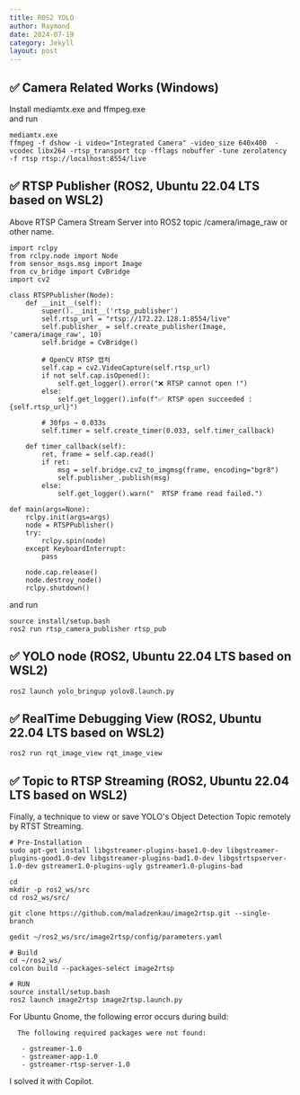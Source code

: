 ```yaml
---
title: ROS2 YOLO
author: Raymond
date: 2024-07-19
category: Jekyll
layout: post
---
```


## ✅ Camera Related Works (Windows)
Install mediamtx.exe and ffmpeg.exe<br>
and run<br>

```
mediamtx.exe
ffmpeg -f dshow -i video="Integrated Camera" -video_size 640x400  -vcodec libx264 -rtsp_transport tcp -fflags nobuffer -tune zerolatency -f rtsp rtsp://localhost:8554/live
```

## ✅ RTSP Publisher (ROS2, Ubuntu 22.04 LTS based on WSL2)
Above RTSP Camera Stream Server into ROS2 topic /camera/image_raw or other name. <br>

```
import rclpy
from rclpy.node import Node
from sensor_msgs.msg import Image
from cv_bridge import CvBridge
import cv2

class RTSPPublisher(Node):
    def __init__(self):
        super().__init__('rtsp_publisher')
        self.rtsp_url = "rtsp://172.22.128.1:8554/live"
        self.publisher_ = self.create_publisher(Image, 'camera/image_raw', 10)
        self.bridge = CvBridge()

        # OpenCV RTSP 캡처
        self.cap = cv2.VideoCapture(self.rtsp_url)
        if not self.cap.isOpened():
            self.get_logger().error("❌ RTSP cannot open !")
        else:
            self.get_logger().info(f"✅ RTSP open succeeded : {self.rtsp_url}")

        # 30fps → 0.033s
        self.timer = self.create_timer(0.033, self.timer_callback)

    def timer_callback(self):
        ret, frame = self.cap.read()
        if ret:
            msg = self.bridge.cv2_to_imgmsg(frame, encoding="bgr8")
            self.publisher_.publish(msg)
        else:
            self.get_logger().warn("  RTSP frame read failed.")

def main(args=None):
    rclpy.init(args=args)
    node = RTSPPublisher()
    try:
        rclpy.spin(node)
    except KeyboardInterrupt:
        pass

    node.cap.release()
    node.destroy_node()
    rclpy.shutdown()

```
and run<br>

```
source install/setup.bash
ros2 run rtsp_camera_publisher rtsp_pub
```

## ✅ YOLO node (ROS2, Ubuntu 22.04 LTS based on WSL2)
```
ros2 launch yolo_bringup yolov8.launch.py
```

## ✅ RealTime Debugging View (ROS2, Ubuntu 22.04 LTS based on WSL2)
```
ros2 run rqt_image_view rqt_image_view
```
## ✅ Topic to RTSP Streaming (ROS2, Ubuntu 22.04 LTS based on WSL2)
Finally, a technique to view or save YOLO's Object Detection Topic remotely by RTST Streaming.
```
# Pre-Installation
sudo apt-get install libgstreamer-plugins-base1.0-dev libgstreamer-plugins-good1.0-dev libgstreamer-plugins-bad1.0-dev libgstrtspserver-1.0-dev gstreamer1.0-plugins-ugly gstreamer1.0-plugins-bad

cd
mkdir -p ros2_ws/src
cd ros2_ws/src/

git clone https://github.com/maladzenkau/image2rtsp.git --single-branch

gedit ~/ros2_ws/src/image2rtsp/config/parameters.yaml

# Build
cd ~/ros2_ws/
colcon build --packages-select image2rtsp

# RUN
source install/setup.bash
ros2 launch image2rtsp image2rtsp.launch.py 

```
For Ubuntu Gnome, the following error occurs during build:
```
  The following required packages were not found:

   - gstreamer-1.0
   - gstreamer-app-1.0
   - gstreamer-rtsp-server-1.0

```
I solved it with Copilot.
